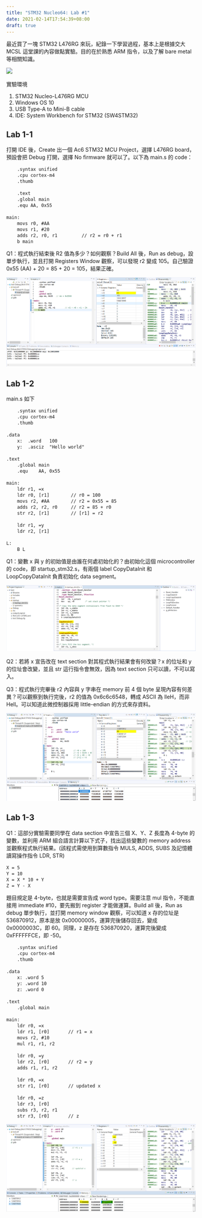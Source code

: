 ```yaml
---
title: "STM32 Nucleo64: Lab #1"
date: 2021-02-14T17:54:39+08:00
draft: true
---
```


最近買了一塊 STM32 L476RG 來玩，紀錄一下學習過程，基本上是根據交大 MCSL 這堂課的內容做點實驗。目的在於熟悉 ARM 指令，以及了解 bare metal 等相關知識。

![](https://www.st.com/bin/ecommerce/api/image.PF261636.en.feature-description-include-personalized-no-cpn-medium.jpg)

實驗環境

1. STM32 Nucleo-L476RG MCU 
2. Windows OS 10 
3. USB Type-A to Mini-B cable
4. IDE: System Workbench for STM32 (SW4STM32)



## Lab 1-1

打開 IDE 後，Create 出一個 Ac6 STM32 MCU Project，選擇 L476RG board，預設會把 Debug 打開，選擇 No firmware 就可以了。以下為 main.s 的 code：

```
	.syntax unified 
	.cpu cortex-m4
	.thumb 

	.text 
	.global main 
	.equ AA, 0x55 	

main: 
	movs r0, #AA
	movs r1, #20 	
	adds r2, r0, r1 		// r2 = r0 + r1
	b main 
```

Q1：程式執行結束後 R2 值為多少？如何觀察？Build All 後，Run as debug，設單步執行，並且打開 Registers Window 觀察，可以發現 r2 變成 105。自己驗證 0x55 (AA) + 20 = 85 + 20 = 105，結果正確。

![](https://github.com/chuang76/image/blob/master/lab01-p1.PNG?raw=true)



## Lab 1-2

main.s 如下

```
	.syntax unified 
	.cpu cortex-m4 
	.thumb 

.data
	x:	.word	100 
	y:	.asciz	"Hello world"

.text
	.global main 
	.equ	AA, 0x55 

main: 
	ldr r1, =x 
	ldr r0, [r1]        // r0 = 100
	movs r2, #AA        // r2 = 0x55 = 85 
	adds r2, r2, r0     // r2 = 85 + r0 
	str r2, [r1]        // [r1] = r2 

	ldr r1, =y 
	ldr r2, [r1]

L:
	B L  
```

Q1：變數 x 與 y 的初始值是由誰在何處初始化的？由初始化這個 microcontroller 的 code，即 startup_stm32.s，有兩個 label CopyDataInit 和 LoopCopyDataInit 負責初始化 data segment。

![](https://github.com/chuang76/image/blob/master/lab01-p5.PNG?raw=true)

Q2：若將 x 宣告改在 text section 對其程式執行結果會有何改變？x 的位址和 y 的位址會改變，並且 str 這行指令會無效，因為 text section 只可以讀，不可以寫入。

Q3：程式執行完畢後 r2 內容與 y 字串在 memory 前 4 個 byte 呈現內容有何差異？可以觀察到執行完後，r2 的值為 0x6c6c6548，轉成 ASCII 為 lleH，而非 Hell。可以知道此微控制器採用 little-endian 的方式來存資料。

![](https://github.com/chuang76/image/blob/master/lab01-p4.PNG?raw=true)



## Lab 1-3

Q1：這部分實驗需要同學在 data section 中宣告三個 X、Y、Z 長度為 4-byte 的變數，並利用 ARM 組合語言計算以下式子，找出這些變數的 memory address 並觀察程式執行結果。(該程式需使用到算數指令 MULS, ADDS, SUBS 及記憶體讀寫操作指令 LDR, STR)

```
X = 5
Y = 10
X = X * 10 + Y
Z = Y - X 
```

題目規定是 4-byte，也就是需要宣告成 word type。需要注意 mul 指令，不能直接用 immediate #10，要先搬到 register 才能做運算。Build all 後，Run as debug 單步執行，並打開 memory window 觀察，可以知道 x 存的位址是 536870912，原本是放 0x00000005，運算完後儲存回去，變成 0x0000003C，即 60。同理，z 是存在 536870920，運算完後變成 0xFFFFFFCE，即 -50。

```
	.syntax unified
	.cpu cortex-m4
	.thumb

.data
	x: .word 5
	y: .word 10
	z: .word 0

.text
	.global main

main:
	ldr r0, =x
	ldr r1, [r0]       // r1 = x
	movs r2, #10
	mul r1, r1, r2

	ldr r0, =y
	ldr r2, [r0]       // r2 = y
	adds r1, r1, r2

	ldr r0, =x
	str r1, [r0]	   // updated x

	ldr r0, =z
	ldr r3, [r0]
	subs r3, r2, r1
	str r3, [r0]	   // z
```

![](https://github.com/chuang76/image/blob/master/lab01-p6.PNG?raw=true)